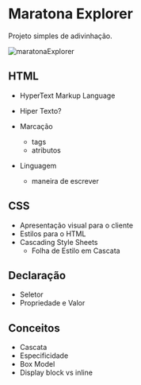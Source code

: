 # Maratona Explorer
Projeto simples de adivinhação.

![maratonaExplorer](https://user-images.githubusercontent.com/82118386/174826397-07c2092f-c9e8-402c-8027-d9f9f7bac112.png)

## HTML
-  HyperText Markup Language

- Hiper Texto?
- Marcação
  - tags
  - atributos
- Linguagem
  - maneira de escrever

## CSS

- Apresentação visual para o cliente
- Estilos para o HTML
- Cascading Style Sheets
  - Folha de Estilo em Cascata

## Declaração
- Seletor
- Propriedade e Valor

## Conceitos
- Cascata
- Especificidade
- Box Model
- Display block vs inline






